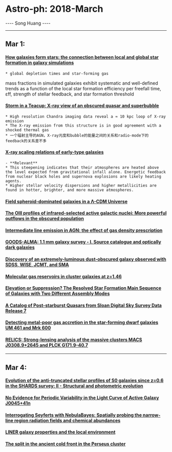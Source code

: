 # Astro-ph: 2018-March

---- Song Huang ----


----

## Mar 1:

#### [How galaxies form stars: the connection between local and global star formation in galaxy simulations](https://arxiv.org/abs/1803.00007)
    * global depletion times and star-forming gas
mass fractions in simulated galaxies exhibit systematic and well-defined trends as a function of the local star formation efficiency per freefall time, εff, strength of stellar feedback, and star formation threshold


#### [Storm in a Teacup: X-ray view of an obscured quasar and superbubble](https://arxiv.org/abs/1803.00009)
    * High resolution Chandra imaging data reveal a ≈ 10 kpc loop of X-ray emission
    * The X-ray emission from this structure is in good agreement with a shocked thermal gas
    * 一个辐射主导的AGN，X-ray光度和bubble的能量之间的关系和radio-mode下的feedback的关系差不多


#### [X-ray scaling relations of early-type galaxies](https://arxiv.org/abs/1803.00020)
    - **Relevant**
    * This steepening indicates that their atmospheres are heated above the level expected from gravitational infall alone. Energetic feedback from nuclear black holes and supernova explosions are likely heating agents.
    * Higher stellar velocity dispersions and higher metallicities are found in hotter, brighter, and more massive atmospheres.


#### [Field spheroid-dominated galaxies in a Λ-CDM Universe](https://arxiv.org/abs/1803.00034)


#### [The OIII profiles of infrared-selected active galactic nuclei: More powerful outflows in the obscured population](https://arxiv.org/abs/1803.00083)


#### [Intermediate line emission in AGN: the effect of gas density prescription](https://arxiv.org/abs/1803.00090)


#### [GOODS-ALMA: 1.1 mm galaxy survey - I. Source catalogue and optically dark galaxies](https://arxiv.org/abs/1803.00157)


#### [Discovery of an extremely-luminous dust-obscured galaxy observed with SDSS, WISE, JCMT, and SMA](https://arxiv.org/abs/1803.00177)


#### [Molecular gas reservoirs in cluster galaxies at z=1.46](https://arxiv.org/abs/1803.00298)


#### [Elevation or Suppression? The Resolved Star Formation Main Sequence of Galaxies with Two Different Assembly Modes](https://arxiv.org/abs/1803.00319)


#### [A Catalog of Post-starburst Quasars from Sloan Digital Sky Survey Data Release 7](https://arxiv.org/abs/1803.00366)


#### [Detecting metal-poor gas accretion in the star-forming dwarf galaxies UM 461 and Mrk 600](https://arxiv.org/abs/1803.00537)


#### [RELICS: Strong-lensing analysis of the massive clusters MACS J0308.9+2645 and PLCK G171.9-40.7](https://arxiv.org/abs/1803.00560)



----

## Mar 4:

#### [Evolution of the anti-truncated stellar profiles of S0 galaxies since z=0.6 in the SHARDS survey: II - Structural and photometric evolution](https://arxiv.org/abs/1803.00570)


#### [No Evidence for Periodic Variability in the Light Curve of Active Galaxy J0045+41n](https://arxiv.org/abs/1803.00691)


#### [Interrogating Seyferts with NebulaBayes: Spatially probing the narrow-line region radiation fields and chemical abundances](https://arxiv.org/abs/1803.00740)


#### [LINER galaxy properties and the local environment](https://arxiv.org/abs/1803.00946)


#### [The split in the ancient cold front in the Perseus cluster](https://arxiv.org/abs/1803.00898)
